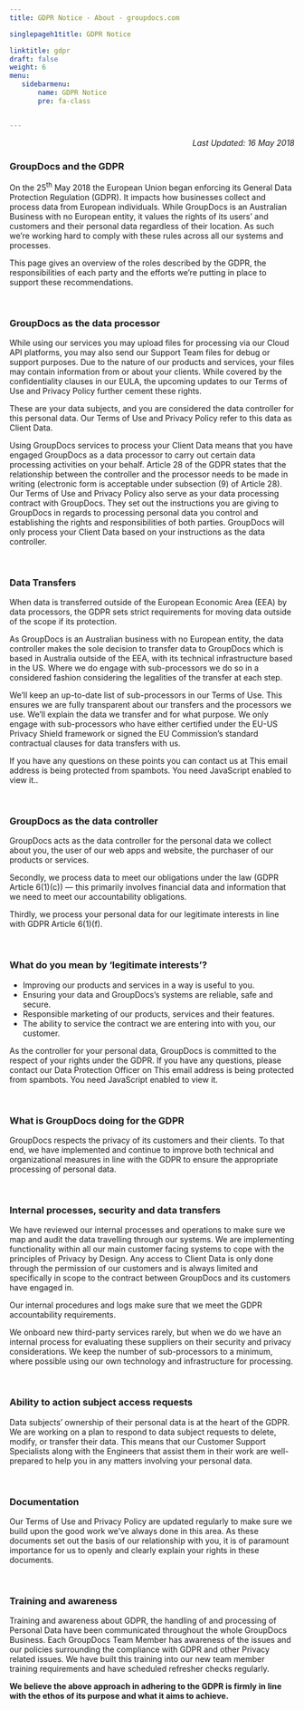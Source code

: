```yaml
---
title: GDPR Notice - About - groupdocs.com

singlepageh1title: GDPR Notice

linktitle: gdpr
draft: false
weight: 6
menu:
   sidebarmenu: 
       name: GDPR Notice
       pre: fa-class


---
```



<div class="box1">
<p style="text-align: right;"><em>Last Updated: </em><i>16 May 2018</i></p>
<h3><strong>GroupDocs and the GDPR</strong></h3>
<p>On the 25<sup>th</sup> May 2018 the European Union began enforcing its General Data Protection Regulation (GDPR). It impacts how businesses collect and process data from European individuals. While GroupDocs is an Australian Business with no European entity, it values the rights of its users’ and customers and their personal data regardless of their location. As such we’re working hard to comply with these rules across all our systems and processes.</p>
<p>This page gives an overview of the roles described by the GDPR, the responsibilities of each party and the efforts we’re putting in place to support these recommendations.</p>
<div class="clearfix"> </div>
<h3><strong>GroupDocs as the data processor</strong></h3>
<p>While using our services you may upload files for processing via our Cloud API platforms, you may also send our Support Team files for debug or support purposes. Due to the nature of our products and services, your files may contain information from or about your clients. While covered by the confidentiality clauses in our EULA, the upcoming updates to our Terms of Use and Privacy Policy further cement these rights.</p>
<p>These are your data subjects, and you are considered the data controller for this personal data. Our Terms of Use and Privacy Policy refer to this data as Client Data.</p>
<p>Using GroupDocs services to process your Client Data means that you have engaged GroupDocs as a data processor to carry out certain data processing activities on your behalf. Article 28 of the GDPR states that the relationship between the controller and the processor needs to be made in writing (electronic form is acceptable under subsection (9) of Article 28). Our Terms of Use and Privacy Policy also serve as your data processing contract with GroupDocs. They set out the instructions you are giving to GroupDocs in regards to processing personal data you control and establishing the rights and responsibilities of both parties. GroupDocs will only process your Client Data based on your instructions as the data controller.</p>
<div class="clearfix"> </div>
<h3><strong>Data Transfers</strong></h3>
<p>When data is transferred outside of the European Economic Area (EEA) by data processors, the GDPR sets strict requirements for moving data outside of the scope if its protection.  </p>
<p>As GroupDocs is an Australian business with no European entity, the data controller makes the sole decision to transfer data to GroupDocs which is based in Australia outside of the EEA, with its technical infrastructure based in the US. Where we do engage with sub-processors we do so in a considered fashion considering the legalities of the transfer at each step.</p>
<p>We’ll keep an up-to-date list of sub-processors in our Terms of Use. This ensures we are fully transparent about our transfers and the processors we use. We’ll explain the data we transfer and for what purpose. We only engage with sub-processors who have either certified under the EU-US Privacy Shield framework or signed the EU Commission’s standard contractual clauses for data transfers with us.</p>
<p>If you have any questions on these points you can contact us at <span id="cloak14e9069485d19c629a8eb2424de151d2">This email address is being protected from spambots. You need JavaScript enabled to view it.</span><script type="text/javascript">document.getElementById('cloak14e9069485d19c629a8eb2424de151d2').innerHTML='';var prefix='&#109;a'+'i&#108;'+'&#116;o';var path='hr'+'ef'+'=';var addy14e9069485d19c629a8eb2424de151d2='pr&#105;v&#97;cy'+'&#64;';addy14e9069485d19c629a8eb2424de151d2=addy14e9069485d19c629a8eb2424de151d2+'gr&#111;&#117;pd&#111;cs'+'&#46;'+'c&#111;m';var addy_text14e9069485d19c629a8eb2424de151d2='pr&#105;v&#97;cy'+'&#64;'+'gr&#111;&#117;pd&#111;cs'+'&#46;'+'c&#111;m';document.getElementById('cloak14e9069485d19c629a8eb2424de151d2').innerHTML+='<a '+path+'\''+prefix+':'+addy14e9069485d19c629a8eb2424de151d2+'\'>'+addy_text14e9069485d19c629a8eb2424de151d2+'<\/a>';</script>.</p>
<div class="clearfix"> </div>
<h3><strong>GroupDocs as the data controller</strong></h3>
<p>GroupDocs acts as the data controller for the personal data we collect about you, the user of our web apps and website, the purchaser of our products or services.</p>
<p>Secondly, we process data to meet our obligations under the law (GDPR Article 6(1)(c)) — this primarily involves financial data and information that we need to meet our accountability obligations.</p>
<p>Thirdly, we process your personal data for our legitimate interests in line with GDPR Article 6(1)(f).</p>
<div class="clearfix"> </div>
<h3><strong>What do you mean by ‘legitimate interests’?</strong></h3>
<ul>
<li>Improving our products and services in a way is useful to you.</li>
<li>Ensuring your data and GroupDocs’s systems are reliable, safe and secure.</li>
<li>Responsible marketing of our products, services and their features.</li>
<li>The ability to service the contract we are entering into with you, our customer.</li>
</ul>
<p>As the controller for your personal data, GroupDocs is committed to the respect of your rights under the GDPR. If you have any questions, please contact our Data Protection Officer on <span id="cloakf10aa34d58cec04c18b314452fcaf22a">This email address is being protected from spambots. You need JavaScript enabled to view it.</span><script type="text/javascript">document.getElementById('cloakf10aa34d58cec04c18b314452fcaf22a').innerHTML='';var prefix='&#109;a'+'i&#108;'+'&#116;o';var path='hr'+'ef'+'=';var addyf10aa34d58cec04c18b314452fcaf22a='dp&#111;'+'&#64;';addyf10aa34d58cec04c18b314452fcaf22a=addyf10aa34d58cec04c18b314452fcaf22a+'gr&#111;&#117;pd&#111;cs'+'&#46;'+'c&#111;m';var addy_textf10aa34d58cec04c18b314452fcaf22a='dp&#111;'+'&#64;'+'gr&#111;&#117;pd&#111;cs'+'&#46;'+'c&#111;m';document.getElementById('cloakf10aa34d58cec04c18b314452fcaf22a').innerHTML+='<a '+path+'\''+prefix+':'+addyf10aa34d58cec04c18b314452fcaf22a+'\'>'+addy_textf10aa34d58cec04c18b314452fcaf22a+'<\/a>';</script></p>
<div class="clearfix"> </div>
<h3><strong>What is GroupDocs doing for the GDPR</strong></h3>
<p>GroupDocs respects the privacy of its customers and their clients. To that end, we have implemented and continue to improve both technical and organizational measures in line with the GDPR to ensure the appropriate processing of personal data.</p>
<div class="clearfix"> </div>
<h3><strong>Internal processes, security and data transfers</strong></h3>
<p>We have reviewed our internal processes and operations to make sure we map and audit the data travelling through our systems. We are implementing functionality within all our main customer facing systems to cope with the principles of Privacy by Design. Any access to Client Data is only done through the permission of our customers and is always limited and specifically in scope to the contract between GroupDocs and its customers have engaged in.</p>
<p>Our internal procedures and logs make sure that we meet the GDPR accountability requirements.</p>
<p>We onboard new third-party services rarely, but when we do we have an internal process for evaluating these suppliers on their security and privacy considerations. We keep the number of sub-processors to a minimum, where possible using our own technology and infrastructure for processing.</p>
<div class="clearfix"> </div>
<h3><strong>Ability to action subject access requests</strong></h3>
<p>Data subjects’ ownership of their personal data is at the heart of the GDPR. We are working on a plan to respond to data subject requests to delete, modify, or transfer their data. This means that our Customer Support Specialists along with the Engineers that assist them in their work are well-prepared to help you in any matters involving your personal data.</p>
<div class="clearfix"> </div>
<h3><strong>Documentation</strong></h3>
<p>Our Terms of Use and Privacy Policy are updated regularly to make sure we build upon the good work we’ve always done in this area. As these documents set out the basis of our relationship with you, it is of paramount importance for us to openly and clearly explain your rights in these documents.</p>
<div class="clearfix"> </div>
<h3><strong> Training and awareness</strong></h3>
<p>Training and awareness about GDPR, the handling of and processing of Personal Data have been communicated throughout the whole GroupDocs Business. Each GroupDocs Team Member has awareness of the issues and our policies surrounding the compliance with GDPR and other Privacy related issues. We have built this training into our new team member training requirements and have scheduled refresher checks regularly.</p>
<p><strong>We believe the above approach in adhering to the GDPR is firmly in line with the ethos of its purpose and what it aims to achieve.</strong></p>
</div>
